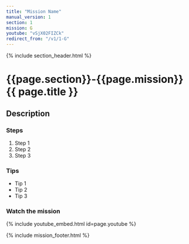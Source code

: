 ```yaml
---
title: "Mission Name"
manual_version: 1
section: 1
mission: G
youtube: "vSjX02FIZCk"
redirect_from: "/v1/1-G"
---
```


{% include section_header.html %}

# {{page.section}}-{{page.mission}} {{ page.title }}

## Description

### Steps

1. Step 1
2. Step 2
3. Step 3

### Tips

* Tip 1
* Tip 2
* Tip 3

### Watch the mission

{% include youtube_embed.html id=page.youtube %}

{% include mission_footer.html %}

